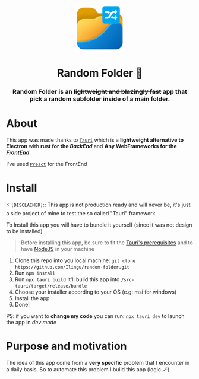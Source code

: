 <p align="center"><img src="./src-tauri/icons/128x128.png" align="center" /></p>
<h1 align="center">Random Folder 📁</h1>

<h3 align="center">Random Folder is an <s>lightweight and blazingly fast</s> app that pick a random subfolder inside of a main folder.</h3>

# About

This app was made thanks to [`Tauri`](https://tauri.studio/) which is a **lightweight alternative to Electron** with **rust for the _BackEnd_** and **Any WebFrameworks for the _FrontEnd_**.

I've used [`Preact`](https://preactjs.com/) for the FrontEnd

# Install

⚡ `[DISCLAIMER]`:: This app is not production ready and will never be, it's just a side project of mine to test the so called "Tauri" framework

To Install this app you will have to bundle it yourself (since it was not design to be installed)

> Before installing this app, be sure to fit the [Tauri's prerequisites](https://tauri.studio/v1/guides/getting-started/prerequisites) and to have [NodeJS](https://nodejs.org) in your machine

1. Clone this repo into you local machine: `git clone https://github.com/Ilingu/random-folder.git`
2. Run `npm install`
3. Run `npx tauri build` It'll build this app into `/src-tauri/target/release/bundle`
4. Choose your installer according to your OS (e.g: msi for windows)
5. Install the app
6. Done!

PS: if you want to **change my code** you can run: `npx tauri dev` to launch the app in _dev mode_

# Purpose and motivation

The idea of this app come from a **very specific** problem that I encounter in a daily basis. So to automate this problem I build this app (logic 🪄)
